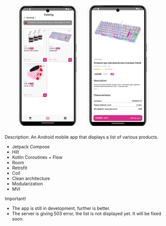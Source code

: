 <div id="header" align="center">
  <img src="screenshots/Screenshot2024-03-31233420.png" align="start"
width="200"
    hspace="10" vspace="10">
  <img src="screenshots/item_details_screen.png" align="start"
width="200"
    hspace="10" vspace="10">
</div>

Description: An Android mobile app that displays a list of various products.

- Jetpack Compose
- Hilt
- Kotlin Coroutines + Flow
- Room
- Retrofit
- Coil
- Clean architecture
- Modularization
- MVI

Important!
* The app is still in development, further is better.
* The server is giving 503 error, the list is not displayed yet. It will be fixed soon.
